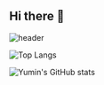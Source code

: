 ## Hi there 👋

<!--
**yuminnnnni/yuminnnnni** is a ✨ _special_ ✨ repository because its `README.md` (this file) appears on your GitHub profile.

Here are some ideas to get you started:

- 🔭 I’m currently working on ...
- 🌱 I’m currently learning ...
- 👯 I’m looking to collaborate on ...
- 🤔 I’m looking for help with ...
- 💬 Ask me about ...
- 📫 How to reach me: ...
- 😄 Pronouns: ...
- ⚡ Fun fact: ...
-->

![header](https://capsule-render.vercel.app/api?type=cylinder&color=gradient&height=300&section=header&text=Welcome%20to%20Yumin's%20Github!%20render&fontSize=180)

![Top Langs](https://github-readme-stats.vercel.app/api/top-langs/?username=yuminnnnni&layout=compact)

![Yumin's GitHub stats](https://github-readme-stats.vercel.app/api?username=yuminnnnni&show_icons=true&theme=radical)
